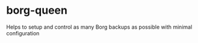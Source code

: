 # borg-queen
Helps to setup and control as many Borg backups as possible with minimal configuration
